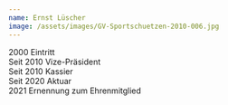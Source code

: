 ```yaml
---
name: Ernst Lüscher
image: /assets/images/GV-Sportschuetzen-2010-006.jpg
---
```

2000 Eintritt  
Seit 2010 Vize-Präsident  
Seit 2010 Kassier  
Seit 2020 Aktuar  
2021 Ernennung zum Ehrenmitglied  

